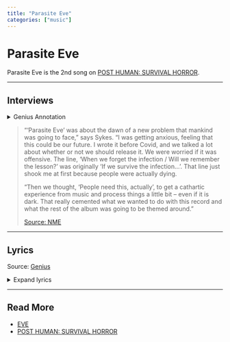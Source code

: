 ```yaml
---
title: "Parasite Eve"
categories: ["music"]
---
```

# Parasite Eve

Parasite Eve is the 2nd song on [POST HUMAN: SURVIVAL HORROR](./ph-survival-horror).

***

## Interviews

<details>
<summary>Genius Annotation</summary>

> “Parasite Eve,” the second single from POST HUMAN: SURVIVAL HORROR, was recorded during 
the 2020’s quarantine and, although the inspiration for the track didn’t come from the 
COVID-19 pandemic, there are a lot of references to it. The title comes from a 1998 
survival horror game of the same name released by Square. The band said:
>
> We’ve got to look that face to face. We’ve got to confront it. We’ve got to feel it. 
We’ve got to breathe it. We’ve got to live it sometimes to get through this. You know, 
it’s understandable that we want to repress these feelings, and sometimes becoming 
civilised requires us to repress aspects of ourselves that don’t fit in with the 
structured ideal of our society.
>
> During the promotion of the song, the band changed their helix logo for a broken 
version.
>
> The song was expected to be released on 2020, June, 10th, but was postponed due 
to the George Floyd protests and all Black Lives Matter protests around the world. 
As Oliver Sykes stated:
>
> So as some of you know we were planning on releasing a new track this week. 
But with the incredible movement that is taking place currently we don’t feel 
comfortable releasing and promoting anything that takes the focus off what’s important 
right now. I know you will all understand because we have the best fans in the world and 
I promise you we won’t make you wait too long and the good news is more music will be 
coming soon after “Parasite Eve” too. But for now keep fighting the good fight and stay tuned.
>
> The game tells the story of a cop named Aya who is fighting against a biological entity that 
calls itself Eve, who formed when a mitochondrial cell mutated and evolved, eventually 
becoming self-aware and seeking a host beyond humanity.
>
> Eve threatens all life on Earth by causing her victims to spontaneously combust. The entity 
seeks to replace humanity with superior organisms that have control over their own DNA, 
and considers humanity to be a parasite leeching off the planet.
>
> Also, when asked about what would he like to achieve on his last day alive, Oli Sykes said:
A speed run on Parasite Eve’s hardest setting.
>
> Musically, it was influenced a lot by Oli Sykes playing a game called DOOM Eternal, as well as 
the contributions of the game soundtrack artist Mick Gordon, giving it a futuristic and cyber 
overlay.

</details>

> “‘Parasite Eve’ was about the dawn of a new problem that mankind was going to face,” 
says Sykes. “I was getting anxious, feeling that this could be our future. I wrote it 
before Covid, and we talked a lot about whether or not we should release it. We were 
worried if it was offensive. The line, ‘When we forget the infection / Will we remember 
the lesson?’ was originally ‘If we survive the infection…’. That line just shook me at 
first because people were actually dying.
> 
> “Then we thought, ‘People need this, actually’, to get a cathartic experience from music 
and process things a little bit – even if it is dark. That really cemented what we wanted 
to do with this record and what the rest of the album was going to be themed around.”
> 
> [Source: NME](https://www.nme.com/big-reads/bring-me-the-horizon-cover-interview-2020-post-human-survival-horror-2804768)

***

## Lyrics

Source: [Genius](https://genius.com/Bring-me-the-horizon-parasite-eve-lyrics)

<details class="lyrics">
<summary>Expand lyrics</summary>

> [Intro: Le Mystère des Voix Bulgares]
> Накривил е калпачето ей така, па така
> Нанагоре-нанадоле, ей така, па така
> Накривил е калпачето ей така,па така
> Нанагоре-нанадоле, ей така, па така
>
> [Verse 1: Oli Sykes]
> I've got a fever, don't breathe on me
> I'm a believer in nobody
> Won't let me leave 'cause I've seen something
> Hope I don't sneeze, I don't *sneeze*
> Really we just need to fear something
> Only pretending to feel something
> I know you're dying to run
> I wanna turn you around
>
> [Pre-Chorus: Alissa Salls]
> Please remain calm
> The end has arrived
> We cannot save you
> Enjoy the ride
> This is the moment
> You've been waiting for
> Don't call it a warning
> This is a war
>
> [Chorus: Oli Sykes]
> It's the Parasite Eve
> Got a feeling in your stomach 'cause you know that it's coming for ya
> Leave your flowers and grieve
> Don't forget what they told ya, ayy, ayy
> When we forget the infection
> Will we remember the lesson?
> If the suspense doesn't kill you
> Something else will, ayy, ayy
> Move
>
> [Verse 2: Oli Sykes]
> I heard they need better signal
> Put chip and pins in the needles
> Quarantine all of those secrets
> In that black hole you call a brain before it's too late
> Really we just wanna scream something
> Only pretend to believe something
> I know you're baying for blood
> I wanna turn you around (Hey)
>
> [Pre-Chorus: Alissa Salls with Oli Sykes]
> Please remain calm (Hey)
> The end has arrived (Hey)
> We cannot save you (Hey)
> Enjoy the ride (Hey)
> This is the moment (Hey)
> You've been waiting for (Hey)
> Don't call it a warning
> This is a war
>
> [Chorus: Oli Sykes]
> It's the Parasite Eve
> Got a feeling in your stomach 'cause you know that it's coming for ya
> Leave your flowers and grieve
> Don't forget what they told ya, ayy, ayy
> When we forget the infection
> Will we remember the lesson?
> If the suspense doesn't kill you
> Something else will, ayy, ayy
> It's the Parasite Eve (It's the Parasite Eve)
> Got a feeling in your stomach 'cause you know that it's coming for ya
> Leave your flowers and grieve
> Don't forget what they told ya, ayy, ayy
> When we forget the infection
> Will we remember the lesson?
> If the suspense doesn't kill you
> Something else will
>
> [Breakdown: Oli Sykes]
> You can board up your windows
> You can lock up your doors, yeah
> But you can't keep washing your hands
> Of this shit anymore
> When all the king's sources and all the king's friends
> Don't know their arses from their pathogens
> When life is a prison and death is the door
> This ain't a warning
> This is a war, war
> This is a war, ayy, ayy, oh, oh
>
> [Chorus: Oli Sykes]
> It's the Parasite Eve
> Got a feeling in your stomach 'cause you know that it's coming for ya
> Leave your flowers and grieve
> Don't forget what they told ya, ayy, ayy
> When we forget the infection
> Will we remember the lesson?
> If the suspense doesn't kill you
> Something else will, ayy, ayy
>
> [Post-Chorus: Oli Sykes]
> It's the Parasite Eve (It's the Parasite Eve), ayy, ayy
> It's the Parasite Eve, ayy, ayy
> It's the Parasite Eve (Parasite Eve), ayy, ayy
> Ayy, ayy, ayy, ayy
>
> [Outro: Alissa Salls]
> We cannot save you
> We cannot save you
> We cannot save you
> We cannot save you
> We cannot save you

</details>

***

## Read More

- [EVE](../characters/eve)
- [POST HUMAN: SURVIVAL HORROR](ph-survival-horror)
